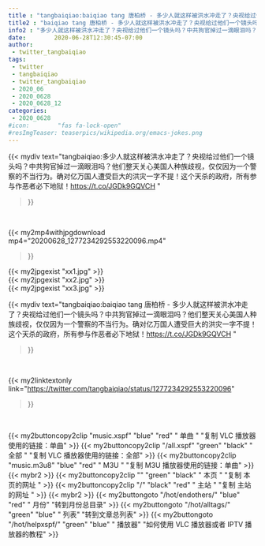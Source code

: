 ```yaml
---
title : "tangbaiqiao:baiqiao tang 唐柏桥 - 多少人就这样被洪水冲走了？央视给过他们一个镜头吗？中共狗官掉过一滴眼泪吗？他们整天关心美国人种族歧视，仅仅因为一个警察的不当行为。确对亿万国人遭受巨大的洪灾一字不提！这个天杀的政府，所有参与作恶者必下地狱！https://t.co/JGDk9GQVCH "
title2 : "baiqiao tang 唐柏桥 - 多少人就这样被洪水冲走了？央视给过他们一个镜头吗？中共狗官掉过一滴眼泪吗？他们整天关心美国人种族歧视，仅仅因为一个警察的不当行为。确对亿万国人遭受巨大的洪灾一字不提！这个天杀的政府，所有参与作恶者必下地狱！https://t.co/JGDk9GQVCH "
info2 : "多少人就这样被洪水冲走了？央视给过他们一个镜头吗？中共狗官掉过一滴眼泪吗？他们整天关心美国人种族歧视，仅仅因为一个警察的不当行为。确对亿万国人遭受巨大的洪灾一字不提！这个天杀的政府，所有参与作恶者必下地狱！https://t.co/JGDk9GQVCH "
date:        2020-06-28T12:30:45-07:00
author:
 - twitter_tangbaiqiao
tags:
 - twitter
 - tangbaiqiao
 - twitter_tangbaiqiao
 - 2020_06
 - 2020_0628
 - 2020_0628_12
categories:
 - 2020_0628
#icon:        "fas fa-lock-open"
#resImgTeaser: teaserpics/wikipedia.org/emacs-jokes.png
---
```


{{< mydiv text="tangbaiqiao:多少人就这样被洪水冲走了？央视给过他们一个镜头吗？中共狗官掉过一滴眼泪吗？他们整天关心美国人种族歧视，仅仅因为一个警察的不当行为。确对亿万国人遭受巨大的洪灾一字不提！这个天杀的政府，所有参与作恶者必下地狱！https://t.co/JGDk9GQVCH "
>}}
<br>


{{< my2mp4withjpgdownload mp4="20200628_1277234292553220096.mp4"
>}}

{{< my2jpgexist "xx1.jpg" >}}<br>
{{< my2jpgexist "xx2.jpg" >}}<br>
{{< my2jpgexist "xx3.jpg" >}}<br>



{{< mydiv text="tangbaiqiao:baiqiao tang 唐柏桥 - 多少人就这样被洪水冲走了？央视给过他们一个镜头吗？中共狗官掉过一滴眼泪吗？他们整天关心美国人种族歧视，仅仅因为一个警察的不当行为。确对亿万国人遭受巨大的洪灾一字不提！这个天杀的政府，所有参与作恶者必下地狱！https://t.co/JGDk9GQVCH "
>}}
<br>

{{< my2linktextonly link="https://twitter.com/tangbaiqiao/status/1277234292553220096"
>}}


<br>

{{< my2buttoncopy2clip "music.xspf"        "blue"   "red"    " 单曲 "  "复制 VLC 播放器使用的链接：单曲" >}} {{< my2buttoncopy2clip "/all.xspf"         "green"  "black"  " 全部 "  "复制 VLC 播放器使用的链接：全部" >}} {{< my2buttoncopy2clip "music.m3u8"        "blue"   "red"    " M3U  "    "复制 M3U 播放器使用的链接：单曲" >}} {{< mybr2 >}} {{< my2buttoncopy2clip ""                  "green"  "black"  " 本页 "    "复制 本页的网址 " >}} {{< my2buttoncopy2clip "/"                 "black"  "red"    " 主站 "    "复制 主站的网址 " >}} {{< mybr2 >}} {{< my2buttongoto      "/hot/endothers/"   "blue"   "red"    " 月份"   "转到月份总目录" >}} {{< my2buttongoto      "/hot/alltags/"     "green"  "blue"   " 列表"   "转到文章总列表" >}} {{< my2buttongoto      "/hot/helpxspf/"    "green"  "blue"   " 播放器" "如何使用 VLC 播放器或者 IPTV 播放器的教程" >}} 
